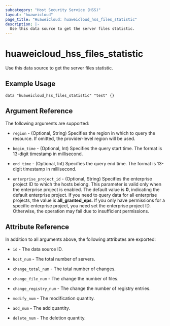 ```yaml
---
subcategory: "Host Security Service (HSS)"
layout: "huaweicloud"
page_title: "HuaweiCloud: huaweicloud_hss_files_statistic"
description: |-
  Use this data source to get the server files statistic.
---
```


# huaweicloud_hss_files_statistic

Use this data source to get the server files statistic.

## Example Usage

```hcl
data "huaweicloud_hss_files_statistic" "test" {}
```

## Argument Reference

The following arguments are supported:

* `region` - (Optional, String) Specifies the region in which to query the resource.
  If omitted, the provider-level region will be used.

* `begin_time` - (Optional, Int) Specifies the query start time.
  The format is 13-digit timestamp in millisecond.

* `end_time` - (Optional, Int) Specifies the query end time.
  The format is 13-digit timestamp in millisecond.

* `enterprise_project_id` - (Optional, String) Specifies the enterprise project ID to which the hosts belong.
  This parameter is valid only when the enterprise project is enabled.
  The default value is **0**, indicating the default enterprise project.
  If you need to query data for all enterprise projects, the value is **all_granted_eps**.
  If you only have permissions for a specific enterprise project, you need set the enterprise project ID. Otherwise,
  the operation may fail due to insufficient permissions.

## Attribute Reference

In addition to all arguments above, the following attributes are exported:

* `id` - The data source ID.

* `host_num` - The total number of servers.

* `change_total_num` - The total number of changes.

* `change_file_num` - The change the number of files.

* `change_registry_num` - The change the number of registry entries.

* `modify_num` - The modification quantity.

* `add_num` - The add quantity.

* `delete_num` - The deletion quantity.
